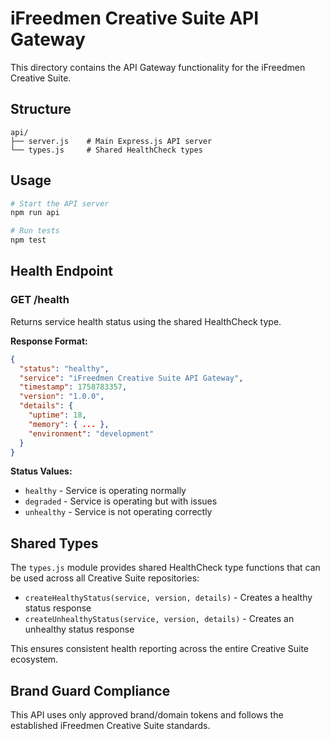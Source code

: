 # iFreedmen Creative Suite API Gateway

This directory contains the API Gateway functionality for the iFreedmen Creative Suite.

## Structure

```
api/
├── server.js    # Main Express.js API server
└── types.js     # Shared HealthCheck types
```

## Usage

```bash
# Start the API server
npm run api

# Run tests
npm test
```

## Health Endpoint

### GET /health

Returns service health status using the shared HealthCheck type.

**Response Format:**
```json
{
  "status": "healthy",
  "service": "iFreedmen Creative Suite API Gateway",
  "timestamp": 1758783357,
  "version": "1.0.0",
  "details": {
    "uptime": 18,
    "memory": { ... },
    "environment": "development"
  }
}
```

**Status Values:**
- `healthy` - Service is operating normally
- `degraded` - Service is operating but with issues
- `unhealthy` - Service is not operating correctly

## Shared Types

The `types.js` module provides shared HealthCheck type functions that can be used across all Creative Suite repositories:

- `createHealthyStatus(service, version, details)` - Creates a healthy status response
- `createUnhealthyStatus(service, version, details)` - Creates an unhealthy status response

This ensures consistent health reporting across the entire Creative Suite ecosystem.

## Brand Guard Compliance

This API uses only approved brand/domain tokens and follows the established iFreedmen Creative Suite standards.